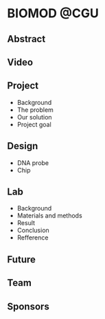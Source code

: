 <h1>BIOMOD @CGU</h1>

<h2>Abstract</h2>
<h2>Video</h2>

<h2>Project</h2>

<ul>
<li>Background</li>
<li>The problem</li>
<li>Our solution</li>
<li>Project goal</li>
</ul>
   
<h2>Design</h2>

<ul>
<li>DNA probe</li>
<li>Chip</li>
</ul>
   
<h2>Lab</h2>

<ul>
<li>Background</li>
<li>Materials and methods</li>
<li>Result</li>
<li>Conclusion</li>
<li>Refference</li>
</ul>
   
<h2>Future</h2>
  
<h2>Team</h2>
  
<h2>Sponsors</h2>

